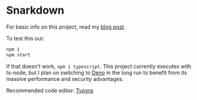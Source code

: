 # Snarkdown
For basic info on this project, read my [blog post](https://www.dmb.dev/snarkdown/).

To test this out:

```bash
npm i
npm start
```

If that doesn't work, `npm i typescript`. This project currently executes with ts-node, but I plan on switching to [Deno](https://deno.land) in the long run to benefit from its massive performance and security advantages.

Recommended code editor: [Typora](http://typora.io)
